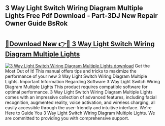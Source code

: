 ## 3 Way Light Switch Wiring Diagram Multiple Lights Free Pdf Download - Part-3DJ New Repair Owner Guide BsRok

# <h2><a href="http://dftl1mn.blite.top/?on=3+Way+Light+Switch+Wiring+Diagram+Multiple+Lights">🔗Download New 👉🔴 3 Way Light Switch Wiring Diagram Multiple Lights</a></h2>

[![3 Way Light Switch Wiring Diagram Multiple Lights download](https://i.imgur.com/lujVjoI.png)](http://dftl1mn.blite.top/?on=3+Way+Light+Switch+Wiring+Diagram+Multiple+Lights)
Get the Most Out of It! This manual offers tips and tricks to maximize the performance of your new 3 Way Light Switch Wiring Diagram Multiple Lights. Important Information Regarding Software 3 Way Light Switch Wiring Diagram Multiple Lights This product requires compatible software for optimal performance. 3 Way Light Switch Wiring Diagram Multiple Lights comes with an impressive collection of advanced features, including facial recognition, augmented reality, voice activation, and wireless charging, all easily accessible through the user-friendly and intuitive interface. We're Here to Guide You 3 Way Light Switch Wiring Diagram Multiple Lights. We are committed to providing you with comprehensive support.
